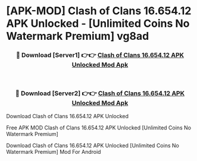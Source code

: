 # [APK-MOD] Clash of Clans 16.654.12 APK Unlocked - [Unlimited Coins No Watermark Premium] vg8ad



<div align="center">
<h3>🔴 Download [Server1] 👉👉 <a href="https://momento.my/?title=Clash_of_Clans_16.654.12_APK_Unlocked">Clash of Clans 16.654.12 APK Unlocked Mod Apk</a></h3><br>

<h3>🔴 Download [Server2] 👉👉 <a href="https://momento.my/?title=Clash_of_Clans_16.654.12_APK_Unlocked">Clash of Clans 16.654.12 APK Unlocked Mod Apk</a></h3>
</div>



Download Clash of Clans 16.654.12 APK Unlocked 

Free APK MOD Clash of Clans 16.654.12 APK Unlocked [Unlimited Coins No Watermark Premium]

Download Clash of Clans 16.654.12 APK Unlocked [Unlimited Coins No Watermark Premium] Mod For Android
